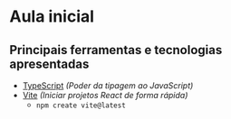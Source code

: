 # Aula inicial
## Principais ferramentas e tecnologias apresentadas
- [TypeScript](https://www.typescriptlang.org/) _(Poder da tipagem ao JavaScript)_
- [Vite](https://vitejs.dev/guide/) _(Iniciar projetos React de forma rápida)_
  - `npm create vite@latest`

